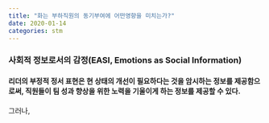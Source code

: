 ```yaml
---
title: "화는 부하직원의 동기부여에 어떤영향을 미치는가?"
date: 2020-01-14
categories: stm
---
```


### 사회적 정보로서의 감정(EASI, Emotions as Social Information)
#### 리더의 부정적 정서 표현은 현 상태의 개선이 필요하다는 것을 암시하는 정보를 제공함으로써, 직원들이 팀 성과 향상을 위한 노력을 기울이게 하는 정보를 제공할 수 있다.

그러나,
